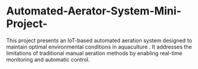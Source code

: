 # Automated-Aerator-System-Mini-Project-
This project presents an IoT-based automated aeration system designed to maintain optimal environmental conditions in aquaculture . It addresses the limitations of traditional manual aeration methods by enabling real-time monitoring and automatic control.

